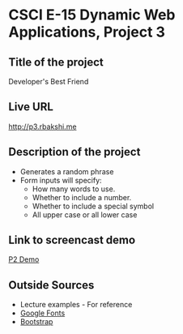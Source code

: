 # CSCI E-15 Dynamic Web Applications, Project 3

## Title of the project
Developer's Best Friend

## Live URL
<http://p3.rbakshi.me>

## Description of the project
* Generates a random phrase 
* Form inputs will specify:
  * How many words to use.
  * Whether to include a number.
  * Whether to include a special symbol
  * All upper case or all lower case

## Link to screencast demo
[P2 Demo]()

## Outside Sources
* Lecture examples - For reference
* [Google Fonts](https://fonts.google.com/)
* [Bootstrap](http://getbootstrap.com/)
